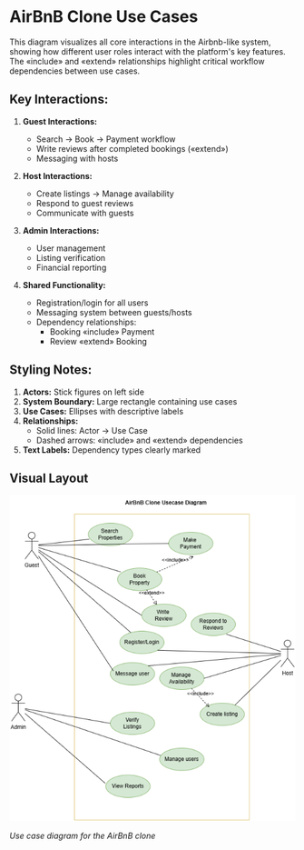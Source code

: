 # AirBnB Clone Use Cases
This diagram visualizes all core interactions in the Airbnb-like system, showing how different user roles interact with the platform's key features. The «include» and «extend» relationships highlight critical workflow dependencies between use cases.

## Key Interactions:
1. **Guest Interactions:**
    * Search → Book → Payment workflow
    * Write reviews after completed bookings («extend»)
    * Messaging with hosts

2. **Host Interactions:**
    * Create listings → Manage availability
    * Respond to guest reviews
    * Communicate with guests

3. **Admin Interactions:**
    * User management
    * Listing verification
    * Financial reporting

4. **Shared Functionality:**
    * Registration/login for all users
    * Messaging system between guests/hosts
    * Dependency relationships:
        * Booking «include» Payment
        * Review «extend» Booking

## Styling Notes:
1. **Actors:** Stick figures on left side
2. **System Boundary:** Large rectangle containing use cases
3. **Use Cases:** Ellipses with descriptive labels
4. **Relationships:**
    * Solid lines: Actor → Use Case
    * Dashed arrows: «include» and «extend» dependencies
5. **Text Labels:** Dependency types clearly marked

## Visual Layout

![UD-airbnb](/use-case-diagram/UD-airbnb.png)

*Use case diagram for the AirBnB clone*
